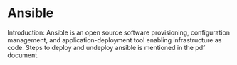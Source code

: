 # Ansible
Introduction: Ansible is an open source software provisioning, configuration management, and application-deployment tool enabling infrastructure as code.
Steps to deploy and undeploy ansible is mentioned in the pdf document.


